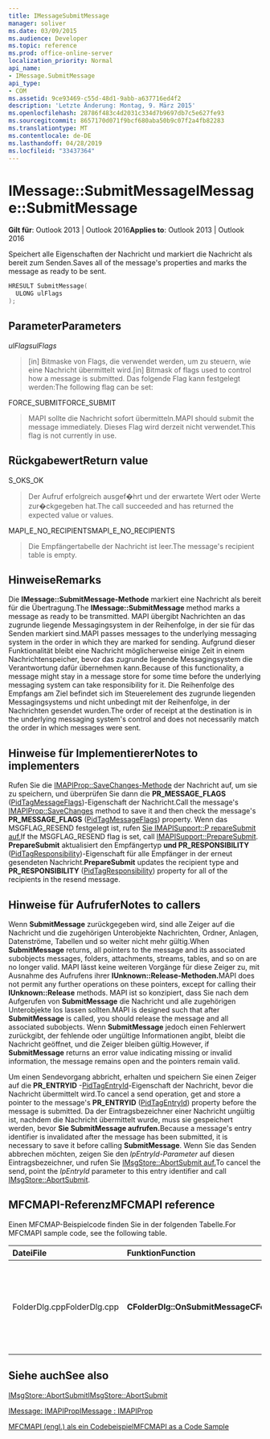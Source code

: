 ```yaml
---
title: IMessageSubmitMessage
manager: soliver
ms.date: 03/09/2015
ms.audience: Developer
ms.topic: reference
ms.prod: office-online-server
localization_priority: Normal
api_name:
- IMessage.SubmitMessage
api_type:
- COM
ms.assetid: 9ce93469-c55d-48d1-9abb-a637716ed4f2
description: 'Letzte Änderung: Montag, 9. März 2015'
ms.openlocfilehash: 28786f483c4d2031c334d7b9697db7c5e627fe93
ms.sourcegitcommit: 8657170d071f9bcf680aba50b9c07f2a4fb82283
ms.translationtype: MT
ms.contentlocale: de-DE
ms.lasthandoff: 04/28/2019
ms.locfileid: "33437364"
---
```

# <a name="imessagesubmitmessage"></a><span data-ttu-id="d26f2-103">IMessage::SubmitMessage</span><span class="sxs-lookup"><span data-stu-id="d26f2-103">IMessage::SubmitMessage</span></span>

  
  
<span data-ttu-id="d26f2-104">**Gilt für**: Outlook 2013 | Outlook 2016</span><span class="sxs-lookup"><span data-stu-id="d26f2-104">**Applies to**: Outlook 2013 | Outlook 2016</span></span> 
  
<span data-ttu-id="d26f2-105">Speichert alle Eigenschaften der Nachricht und markiert die Nachricht als bereit zum Senden.</span><span class="sxs-lookup"><span data-stu-id="d26f2-105">Saves all of the message's properties and marks the message as ready to be sent.</span></span>
  
```cpp
HRESULT SubmitMessage(
  ULONG ulFlags
);
```

## <a name="parameters"></a><span data-ttu-id="d26f2-106">Parameter</span><span class="sxs-lookup"><span data-stu-id="d26f2-106">Parameters</span></span>

 <span data-ttu-id="d26f2-107">_ulFlags_</span><span class="sxs-lookup"><span data-stu-id="d26f2-107">_ulFlags_</span></span>
  
> <span data-ttu-id="d26f2-108">[in] Bitmaske von Flags, die verwendet werden, um zu steuern, wie eine Nachricht übermittelt wird.</span><span class="sxs-lookup"><span data-stu-id="d26f2-108">[in] Bitmask of flags used to control how a message is submitted.</span></span> <span data-ttu-id="d26f2-109">Das folgende Flag kann festgelegt werden:</span><span class="sxs-lookup"><span data-stu-id="d26f2-109">The following flag can be set:</span></span>
    
<span data-ttu-id="d26f2-110">FORCE_SUBMIT</span><span class="sxs-lookup"><span data-stu-id="d26f2-110">FORCE_SUBMIT</span></span> 
  
> <span data-ttu-id="d26f2-111">MAPI sollte die Nachricht sofort übermitteln.</span><span class="sxs-lookup"><span data-stu-id="d26f2-111">MAPI should submit the message immediately.</span></span> <span data-ttu-id="d26f2-112">Dieses Flag wird derzeit nicht verwendet.</span><span class="sxs-lookup"><span data-stu-id="d26f2-112">This flag is not currently in use.</span></span>
    
## <a name="return-value"></a><span data-ttu-id="d26f2-113">Rückgabewert</span><span class="sxs-lookup"><span data-stu-id="d26f2-113">Return value</span></span>

<span data-ttu-id="d26f2-114">S_OK</span><span class="sxs-lookup"><span data-stu-id="d26f2-114">S_OK</span></span> 
  
> <span data-ttu-id="d26f2-115">Der Aufruf erfolgreich ausgef�hrt und der erwartete Wert oder Werte zur�ckgegeben hat.</span><span class="sxs-lookup"><span data-stu-id="d26f2-115">The call succeeded and has returned the expected value or values.</span></span>
    
<span data-ttu-id="d26f2-116">MAPI_E_NO_RECIPIENTS</span><span class="sxs-lookup"><span data-stu-id="d26f2-116">MAPI_E_NO_RECIPIENTS</span></span> 
  
> <span data-ttu-id="d26f2-117">Die Empfängertabelle der Nachricht ist leer.</span><span class="sxs-lookup"><span data-stu-id="d26f2-117">The message's recipient table is empty.</span></span>
    
## <a name="remarks"></a><span data-ttu-id="d26f2-118">Hinweise</span><span class="sxs-lookup"><span data-stu-id="d26f2-118">Remarks</span></span>

<span data-ttu-id="d26f2-119">Die **IMessage::SubmitMessage-Methode** markiert eine Nachricht als bereit für die Übertragung.</span><span class="sxs-lookup"><span data-stu-id="d26f2-119">The **IMessage::SubmitMessage** method marks a message as ready to be transmitted.</span></span> <span data-ttu-id="d26f2-120">MAPI übergibt Nachrichten an das zugrunde liegende Messagingsystem in der Reihenfolge, in der sie für das Senden markiert sind.</span><span class="sxs-lookup"><span data-stu-id="d26f2-120">MAPI passes messages to the underlying messaging system in the order in which they are marked for sending.</span></span> <span data-ttu-id="d26f2-121">Aufgrund dieser Funktionalität bleibt eine Nachricht möglicherweise einige Zeit in einem Nachrichtenspeicher, bevor das zugrunde liegende Messagingsystem die Verantwortung dafür übernehmen kann.</span><span class="sxs-lookup"><span data-stu-id="d26f2-121">Because of this functionality, a message might stay in a message store for some time before the underlying messaging system can take responsibility for it.</span></span> <span data-ttu-id="d26f2-122">Die Reihenfolge des Empfangs am Ziel befindet sich im Steuerelement des zugrunde liegenden Messagingsystems und nicht unbedingt mit der Reihenfolge, in der Nachrichten gesendet wurden.</span><span class="sxs-lookup"><span data-stu-id="d26f2-122">The order of receipt at the destination is in the underlying messaging system's control and does not necessarily match the order in which messages were sent.</span></span> 
  
## <a name="notes-to-implementers"></a><span data-ttu-id="d26f2-123">Hinweise für Implementierer</span><span class="sxs-lookup"><span data-stu-id="d26f2-123">Notes to implementers</span></span>

<span data-ttu-id="d26f2-124">Rufen Sie die [IMAPIProp::SaveChanges-Methode](imapiprop-savechanges.md) der Nachricht auf, um sie zu speichern, und überprüfen Sie dann die **PR_MESSAGE_FLAGS** ([PidTagMessageFlags](pidtagmessageflags-canonical-property.md))-Eigenschaft der Nachricht.</span><span class="sxs-lookup"><span data-stu-id="d26f2-124">Call the message's [IMAPIProp::SaveChanges](imapiprop-savechanges.md) method to save it and then check the message's **PR_MESSAGE_FLAGS** ([PidTagMessageFlags](pidtagmessageflags-canonical-property.md)) property.</span></span> <span data-ttu-id="d26f2-125">Wenn das MSGFLAG_RESEND festgelegt ist, rufen [Sie IMAPISupport::P repareSubmit auf.](imapisupport-preparesubmit.md)</span><span class="sxs-lookup"><span data-stu-id="d26f2-125">If the MSGFLAG_RESEND flag is set, call [IMAPISupport::PrepareSubmit](imapisupport-preparesubmit.md).</span></span> <span data-ttu-id="d26f2-126">**PrepareSubmit** aktualisiert den Empfängertyp **und PR_RESPONSIBILITY** ([PidTagResponsibility](pidtagresponsibility-canonical-property.md))-Eigenschaft für alle Empfänger in der erneut gesendeten Nachricht.</span><span class="sxs-lookup"><span data-stu-id="d26f2-126">**PrepareSubmit** updates the recipient type and **PR_RESPONSIBILITY** ([PidTagResponsibility](pidtagresponsibility-canonical-property.md)) property for all of the recipients in the resend message.</span></span>
  
## <a name="notes-to-callers"></a><span data-ttu-id="d26f2-127">Hinweise für Aufrufer</span><span class="sxs-lookup"><span data-stu-id="d26f2-127">Notes to callers</span></span>

<span data-ttu-id="d26f2-128">Wenn **SubmitMessage** zurückgegeben wird, sind alle Zeiger auf die Nachricht und die zugehörigen Unterobjekte Nachrichten, Ordner, Anlagen, Datenströme, Tabellen und so weiter nicht mehr gültig.</span><span class="sxs-lookup"><span data-stu-id="d26f2-128">When **SubmitMessage** returns, all pointers to the message and its associated subobjects messages, folders, attachments, streams, tables, and so on are no longer valid.</span></span> <span data-ttu-id="d26f2-129">MAPI lässt keine weiteren Vorgänge für diese Zeiger zu, mit Ausnahme des Aufrufens ihrer **IUnknown::Release-Methoden.**</span><span class="sxs-lookup"><span data-stu-id="d26f2-129">MAPI does not permit any further operations on these pointers, except for calling their **IUnknown::Release** methods.</span></span> <span data-ttu-id="d26f2-130">MAPI ist so konzipiert, dass Sie nach dem Aufgerufen von **SubmitMessage** die Nachricht und alle zugehörigen Unterobjekte los lassen sollten.</span><span class="sxs-lookup"><span data-stu-id="d26f2-130">MAPI is designed such that after **SubmitMessage** is called, you should release the message and all associated subobjects.</span></span> <span data-ttu-id="d26f2-131">Wenn **SubmitMessage** jedoch einen Fehlerwert zurückgibt, der fehlende oder ungültige Informationen angibt, bleibt die Nachricht geöffnet, und die Zeiger bleiben gültig.</span><span class="sxs-lookup"><span data-stu-id="d26f2-131">However, if **SubmitMessage** returns an error value indicating missing or invalid information, the message remains open and the pointers remain valid.</span></span> 
  
<span data-ttu-id="d26f2-132">Um einen Sendevorgang abbricht, erhalten und speichern Sie einen Zeiger auf die **PR_ENTRYID** -[PidTagEntryId](pidtagentryid-canonical-property.md)-Eigenschaft der Nachricht, bevor die Nachricht übermittelt wird.</span><span class="sxs-lookup"><span data-stu-id="d26f2-132">To cancel a send operation, get and store a pointer to the message's **PR_ENTRYID** ([PidTagEntryId](pidtagentryid-canonical-property.md)) property before the message is submitted.</span></span> <span data-ttu-id="d26f2-133">Da der Eintragsbezeichner einer Nachricht ungültig ist, nachdem die Nachricht übermittelt wurde, muss sie gespeichert werden, bevor **Sie SubmitMessage aufrufen.**</span><span class="sxs-lookup"><span data-stu-id="d26f2-133">Because a message's entry identifier is invalidated after the message has been submitted, it is necessary to save it before calling **SubmitMessage**.</span></span> <span data-ttu-id="d26f2-134">Wenn Sie das Senden abbrechen möchten, zeigen Sie den _lpEntryId-Parameter_ auf diesen Eintragsbezeichner, und rufen Sie [IMsgStore::AbortSubmit auf.](imsgstore-abortsubmit.md)</span><span class="sxs-lookup"><span data-stu-id="d26f2-134">To cancel the send, point the  _lpEntryId_ parameter to this entry identifier and call [IMsgStore::AbortSubmit](imsgstore-abortsubmit.md).</span></span>
  
## <a name="mfcmapi-reference"></a><span data-ttu-id="d26f2-135">MFCMAPI-Referenz</span><span class="sxs-lookup"><span data-stu-id="d26f2-135">MFCMAPI reference</span></span>

<span data-ttu-id="d26f2-136">Einen MFCMAP-Beispielcode finden Sie in der folgenden Tabelle.</span><span class="sxs-lookup"><span data-stu-id="d26f2-136">For MFCMAPI sample code, see the following table.</span></span>
  
|<span data-ttu-id="d26f2-137">**Datei**</span><span class="sxs-lookup"><span data-stu-id="d26f2-137">**File**</span></span>|<span data-ttu-id="d26f2-138">**Funktion**</span><span class="sxs-lookup"><span data-stu-id="d26f2-138">**Function**</span></span>|<span data-ttu-id="d26f2-139">**Comment**</span><span class="sxs-lookup"><span data-stu-id="d26f2-139">**Comment**</span></span>|
|:-----|:-----|:-----|
|<span data-ttu-id="d26f2-140">FolderDlg.cpp</span><span class="sxs-lookup"><span data-stu-id="d26f2-140">FolderDlg.cpp</span></span>  <br/> |<span data-ttu-id="d26f2-141">**CFolderDlg::OnSubmitMessage**</span><span class="sxs-lookup"><span data-stu-id="d26f2-141">**CFolderDlg::OnSubmitMessage**</span></span> <br/> |<span data-ttu-id="d26f2-142">MFCMAPI verwendet die **IMessage::SubmitMessage-Methode,** um die ausgewählte Nachricht zu übermitteln.</span><span class="sxs-lookup"><span data-stu-id="d26f2-142">MFCMAPI uses the **IMessage::SubmitMessage** method to submit the selected message.</span></span>  <br/> |
   
## <a name="see-also"></a><span data-ttu-id="d26f2-143">Siehe auch</span><span class="sxs-lookup"><span data-stu-id="d26f2-143">See also</span></span>



[<span data-ttu-id="d26f2-144">IMsgStore::AbortSubmit</span><span class="sxs-lookup"><span data-stu-id="d26f2-144">IMsgStore::AbortSubmit</span></span>](imsgstore-abortsubmit.md)
  
[<span data-ttu-id="d26f2-145">IMessage: IMAPIProp</span><span class="sxs-lookup"><span data-stu-id="d26f2-145">IMessage : IMAPIProp</span></span>](imessageimapiprop.md)


[<span data-ttu-id="d26f2-146">MFCMAPI (engl.) als ein Codebeispiel</span><span class="sxs-lookup"><span data-stu-id="d26f2-146">MFCMAPI as a Code Sample</span></span>](mfcmapi-as-a-code-sample.md)

